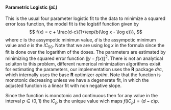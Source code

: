 #### Parametric Logistic *(pL)*

This is the usual four parameter logistic fit to the data to minimize a squared error loss function, the model fit is the logistif function given by
$$
f(x) = c + \frac{d-c}{1+\exp{b(\log x - \log e)}},
$$
where *c* is the assympotic minimun value, *d* is the assympotic minimum value and *e* is the $IC_{50}$. Note that we are using   $\log x$ in the formula since the fit is done over the logarithm of the doses. The parameters are estimated by minimizing the squared error function $\|y-f(x)\|^2$. There is not an analytical soluiton to this problem, different numerical minimization algorithms exisit for estimating the parameters, our implementation uses the **R** package *drc*, which internally uses the base **R** optimizer *optim*. Note that the function is monotonic decreasing unless we have a degenerate fit, in which the adjusted function is a linear fit with non negative slope. 

Since the function is monotonic and continuous then for any value in the interval $p \in (0,1)$  the $IC_p$ is the unique value wich maps $f(IC_{p}) = (d-c)p$.

